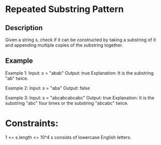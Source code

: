# Repeated Substring Pattern
## Description

Given a string s, check if it can be constructed by taking a substring of it and appending multiple copies of the substring together.

## Example
Example 1:
Input: s = "abab"
Output: true
Explanation: It is the substring "ab" twice.

Example 2:
Input: s = "aba"
Output: false

Example 3:
Input: s = "abcabcabcabc"
Output: true
Explanation: It is the substring "abc" four times or the substring "abcabc" twice.

# Constraints:
1 <= s.length <= 10^4
s consists of lowercase English letters.
